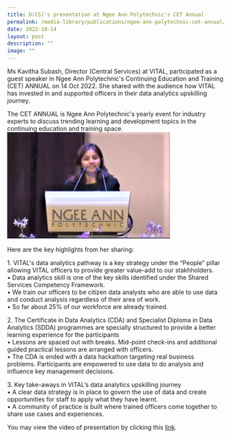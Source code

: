 ```yaml
---
title: D(CS)'s presentation at Ngee Ann Polytechnic's CET Annual
permalink: /media-library/publications/ngee-ann-polytechnic-cet-annual/
date: 2022-10-14
layout: post
description: ""
image: ""
---
```

Ms Kavitha Subash, Director (Central Services) at VITAL, participated as a guest speaker in Ngee Ann Polytechnic's Continuing Education and Training (CET) ANNUAL on 14 Oct 2022. She shared with the audience how VITAL has invested in and supported officers in their data analytics upskilling journey.  

The CET ANNUAL is Ngee Ann Polytechnic's yearly event for industry experts to discuss trending learning and development topics in the continuing education and training space.
<img src="/images/Media/CET Annual.png">

Here are the key highlights from her sharing:

<p>1. VITAL's data analytics pathway is a key strategy under the “People” pillar allowing VITAL officers to provide greater value-add to our stakhholders.<br>
• Data analytics skill is one of the key skills identified under the Shared Services Competency Framework.<br>
•	We train our officers to be citizen data analysts who are able to use data and conduct analysis regardless of their area of work.<br>
•	So far about 25% of our workforce are already trained.</p>

<p>2.	The Certificate in Data Analytics (CDA) and Specialist Diploma in Data Analytics (SDDA) programmes are specially structured to provide a better learning experience for the participants
<br>•	Lessons are spaced out with breaks. Mid-point check-ins and additional guided practical lessons are arranged with officers. 
<br>•	The CDA is ended with a data hackathon targeting real business problems. Participants are empowered to use data to do analysis and influence key management decisions.</p>

<p>3.	Key take-aways in VITAL’s data analytics upskilling journey
<br>•	A clear data strategy is in place to govern the use of data and create opportunities for staff to apply what they have learnt.
<br>•	A community of practice is built where trained officers come together to share use cases and experiences.</p>

You may view the video of presentation by clicking this <a href="https://mof-vital-staging.netlify.app/media-library/videos/cet-annual-presentation/">link</a>.